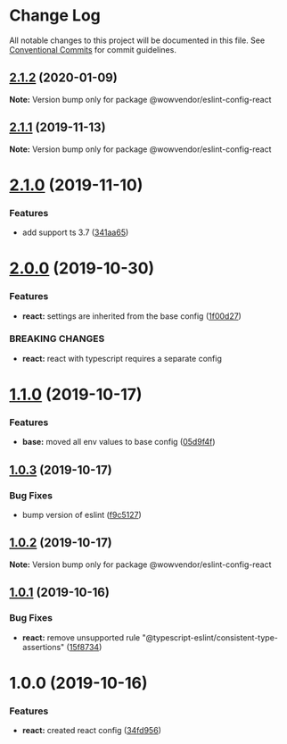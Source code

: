 # Change Log

All notable changes to this project will be documented in this file.
See [Conventional Commits](https://conventionalcommits.org) for commit guidelines.

## [2.1.2](https://github.com/wowvendor/eslint-configs/compare/@wowvendor/eslint-config-react@2.1.1...@wowvendor/eslint-config-react@2.1.2) (2020-01-09)

**Note:** Version bump only for package @wowvendor/eslint-config-react

## [2.1.1](https://github.com/wowvendor/eslint-configs/compare/@wowvendor/eslint-config-react@2.1.0...@wowvendor/eslint-config-react@2.1.1) (2019-11-13)

**Note:** Version bump only for package @wowvendor/eslint-config-react

# [2.1.0](https://github.com/wowvendor/eslint-configs/compare/@wowvendor/eslint-config-react@2.0.0...@wowvendor/eslint-config-react@2.1.0) (2019-11-10)

### Features

- add support ts 3.7 ([341aa65](https://github.com/wowvendor/eslint-configs/commit/341aa65ebbe06846d1f8606bc523a97623b14b50))

# [2.0.0](https://github.com/wowvendor/eslint-configs/compare/@wowvendor/eslint-config-react@1.1.0...@wowvendor/eslint-config-react@2.0.0) (2019-10-30)

### Features

- **react:** settings are inherited from the base config ([1f00d27](https://github.com/wowvendor/eslint-configs/commit/1f00d27d9cea06b5bcfa0273eaa1352f3a47d2c5))

### BREAKING CHANGES

- **react:** react with typescript requires a separate config

# [1.1.0](https://github.com/wowvendor/eslint-configs/compare/@wowvendor/eslint-config-react@1.0.3...@wowvendor/eslint-config-react@1.1.0) (2019-10-17)

### Features

- **base:** moved all env values to base config ([05d9f4f](https://github.com/wowvendor/eslint-configs/commit/05d9f4faeef149ec85701a68503901b26c2dff74))

## [1.0.3](https://github.com/wowvendor/eslint-configs/compare/@wowvendor/eslint-config-react@1.0.1...@wowvendor/eslint-config-react@1.0.3) (2019-10-17)

### Bug Fixes

- bump version of eslint ([f9c5127](https://github.com/wowvendor/eslint-configs/commit/f9c5127a3987420319d78d7c63a30270f4f5c10a))

## [1.0.2](https://github.com/wowvendor/eslint-configs/compare/@wowvendor/eslint-config-react@1.0.1...@wowvendor/eslint-config-react@1.0.2) (2019-10-17)

**Note:** Version bump only for package @wowvendor/eslint-config-react

## [1.0.1](https://github.com/wowvendor/eslint-configs/compare/@wowvendor/eslint-config-react@1.0.0...@wowvendor/eslint-config-react@1.0.1) (2019-10-16)

### Bug Fixes

- **react:** remove unsupported rule "@typescript-eslint/consistent-type-assertions" ([15f8734](https://github.com/wowvendor/eslint-configs/commit/15f8734a7b0326d1dcc334c2a8ab7cf65fa91604))

# 1.0.0 (2019-10-16)

### Features

- **react:** created react config ([34fd956](https://github.com/wowvendor/eslint-configs/commit/34fd9568f72cc4324b92ec2c18762689dd07fb91))
